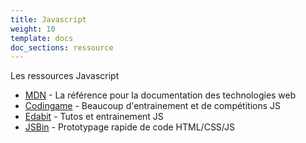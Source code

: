 ```yaml
---
title: Javascript
weight: 10
template: docs
doc_sections: ressource
---
```


Les ressources Javascript

 * [MDN](https://developer.mozilla.org/fr/) - La référence pour la documentation des technologies web
 * [Codingame](https://www.codingame.com/) - Beaucoup d'entrainement et de compétitions JS
 * [Edabit](https://edabit.com/) - Tutos et entrainement JS
 * [JSBin](https://jsbin.com/) - Prototypage rapide de code HTML/CSS/JS
